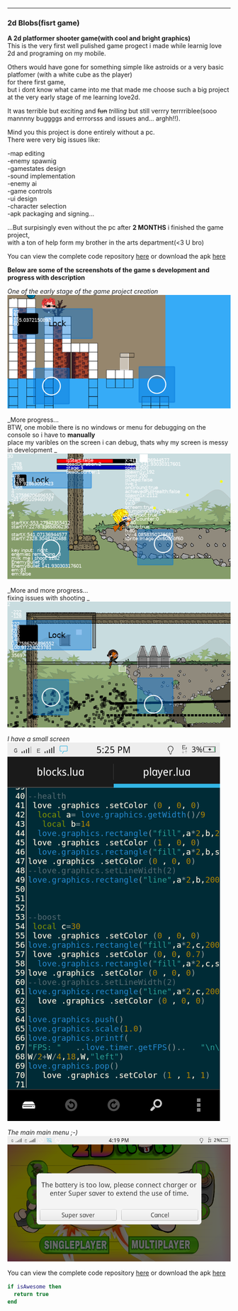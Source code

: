 ---

### 2d Blobs(fisrt game)

 
**A 2d platformer shooter game(with cool and bright graphics)**  
This is the very first well pulished game progect i made while learnig love 2d and programing on my mobile.  

Others would have gone for something simple like astroids or a very basic platfomer (with a white cube as the player)  
for there first game,  
but i dont know what came into me that made me choose such a big project at the very early stage of me learning love2d.  

It was terrible but exciting and ~~fun~~ _trilling_ but still verrry terrrriblee(sooo mannnny buggggs and errrorsss and issues and... arghh!!).  

Mind you this project is done entirely without a pc.  
There were very big issues like:  

-map editing  
-enemy spawnig  
-gamestates design  
-sound implementation  
-enemy ai  
-game controls  
-ui design  
-character selection  
-apk packaging and signing...  

...But surpisingly even without the pc after <b>2 MONTHS</b> i finished the game project,  
with a ton of help form my brother in the arts department(<3 U bro)  

You can view the complete code repository [here](https://github.com/Rocket-007/2d-Blobs) or download the apk [here](../blob/master/LICENSE)  

<b>Below are some of the screenshots of the game s development and progress with description</b>  


_One of the early stage of the game project creation_
![alt text](https://github.com/Rocket-007/Rocket-007.github.io/blob/master/images/2d-Blobs_img0.2.png?raw=true)  



_More progress...  
BTW, one mobile there is no windows or menu for debugging on the console so i have to <b>manually</b>  
place my varibles on the screen i can debug, thats why my screen is messy in development
_
![alt text](https://github.com/Rocket-007/Rocket-007.github.io/blob/master/images/2d-Blobs_img2.png?raw=true)    

 
_More and more progress...  
fixing issues with shooting
_
![alt text](https://github.com/Rocket-007/Rocket-007.github.io/blob/master/images/2d-Blobs_img1.png?raw=true)


_I have a small screen_
![alt text](https://github.com/Rocket-007/Rocket-007.github.io/blob/master/images/2d-Blobs_img10.png?raw=true)


_The main main menu ;-)_
![alt text](https://github.com/Rocket-007/Rocket-007.github.io/blob/master/images/2d-Blobs_img8.png?raw=true)



You can view the complete code repository [here](https://github.com/Rocket-007/2d-Blobs) or download the apk [here](../blob/master/LICENSE)  

```lua
if isAwesome then
  return true
end
```
